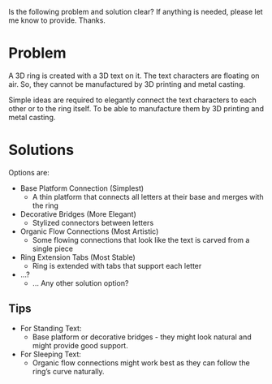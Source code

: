Is the following problem and solution clear?  If anything is needed, please let me know to provide. Thanks.

# Problem

A 3D ring is created with a 3D text on it. The text characters are floating on air. So, they cannot be manufactured by 3D printing and metal casting. 

Simple ideas are required to elegantly connect the text characters to each other or to the ring itself. To be able to manufacture them by 3D printing and metal casting.

# Solutions

Options are:

* Base Platform Connection (Simplest)
   * A thin platform that connects all letters at their base and merges with the ring
* Decorative Bridges (More Elegant)
   * Stylized connectors between letters
* Organic Flow Connections (Most Artistic)
   * Some flowing connections that look like the text is carved from a single piece
* Ring Extension Tabs (Most Stable)
   * Ring is extended with tabs that support each letter
* ...?
   * ... Any other solution option?

## Tips

* For Standing Text:
   * Base platform or decorative bridges - they might look natural and might provide good support.
* For Sleeping Text:
   * Organic flow connections might work best as they can follow the ring’s curve naturally.
